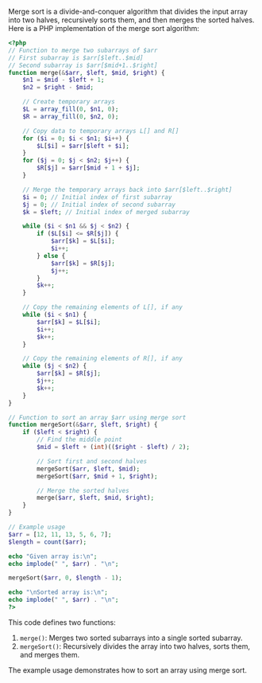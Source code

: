 Merge sort is a divide-and-conquer algorithm that divides the input array into two halves, recursively sorts them, and then merges the sorted halves. Here is a PHP implementation of the merge sort algorithm:

```php
<?php
// Function to merge two subarrays of $arr
// First subarray is $arr[$left..$mid]
// Second subarray is $arr[$mid+1..$right]
function merge(&$arr, $left, $mid, $right) {
    $n1 = $mid - $left + 1;
    $n2 = $right - $mid;

    // Create temporary arrays
    $L = array_fill(0, $n1, 0);
    $R = array_fill(0, $n2, 0);

    // Copy data to temporary arrays L[] and R[]
    for ($i = 0; $i < $n1; $i++) {
        $L[$i] = $arr[$left + $i];
    }
    for ($j = 0; $j < $n2; $j++) {
        $R[$j] = $arr[$mid + 1 + $j];
    }

    // Merge the temporary arrays back into $arr[$left..$right]
    $i = 0; // Initial index of first subarray
    $j = 0; // Initial index of second subarray
    $k = $left; // Initial index of merged subarray

    while ($i < $n1 && $j < $n2) {
        if ($L[$i] <= $R[$j]) {
            $arr[$k] = $L[$i];
            $i++;
        } else {
            $arr[$k] = $R[$j];
            $j++;
        }
        $k++;
    }

    // Copy the remaining elements of L[], if any
    while ($i < $n1) {
        $arr[$k] = $L[$i];
        $i++;
        $k++;
    }

    // Copy the remaining elements of R[], if any
    while ($j < $n2) {
        $arr[$k] = $R[$j];
        $j++;
        $k++;
    }
}

// Function to sort an array $arr using merge sort
function mergeSort(&$arr, $left, $right) {
    if ($left < $right) {
        // Find the middle point
        $mid = $left + (int)(($right - $left) / 2);

        // Sort first and second halves
        mergeSort($arr, $left, $mid);
        mergeSort($arr, $mid + 1, $right);

        // Merge the sorted halves
        merge($arr, $left, $mid, $right);
    }
}

// Example usage
$arr = [12, 11, 13, 5, 6, 7];
$length = count($arr);

echo "Given array is:\n";
echo implode(" ", $arr) . "\n";

mergeSort($arr, 0, $length - 1);

echo "\nSorted array is:\n";
echo implode(" ", $arr) . "\n";
?>
```

This code defines two functions:

1. `merge()`: Merges two sorted subarrays into a single sorted subarray.
2. `mergeSort()`: Recursively divides the array into two halves, sorts them, and merges them.

The example usage demonstrates how to sort an array using merge sort.